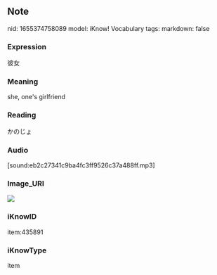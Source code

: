 ## Note
nid: 1655374758089
model: iKnow! Vocabulary
tags: 
markdown: false

### Expression
彼女

### Meaning
she, one's girlfriend

### Reading
かのじょ

### Audio
[sound:eb2c27341c9ba4fc3ff9526c37a488ff.mp3]

### Image_URI
<img src="c5521afe5fc2358412061aa74879a4fa.jpg">

### iKnowID
item:435891

### iKnowType
item
